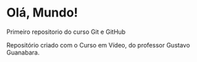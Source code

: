 # Olá, Mundo!
 Primeiro repositorio do curso Git e GitHub

 Repositório criado com o Curso em Vídeo, do professor Gustavo Guanabara.

